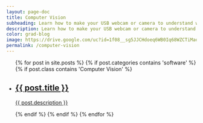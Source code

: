 ```yaml
---
layout: page-doc
title: Computer Vision
subheading: Learn how to make your USB webcam or camera to understand world's information.
description: Learn how to make your USB webcam or camera to understand world's information.
color: grad-blog
image: https://drive.google.com/uc?id=1f08__sg5JJCHdoeq6WB0Iq68WZCTiMao
permalink: /computer-vision
---
```


<div class="home-container">
  <div class="home-articles">
    <div class="home-wrapper">
      <div class="page-holder">
        <ul>
        {% for post in site.posts %}
          {% if post.categories contains 'software' %}
            {% if post.class contains 'Computer Vision' %}
                <li>
                  <a class="post-link" href="{{ site.baseurl }}{{ post.url }}">
                    <div class="page-treasure">
                      <h2>{{ post.title }}</h2>
                      <p>{{ post.description }}</p>
                    </div>
                  </a>
                </li>
              {% endif %}
            {% endif %}
        {% endfor %}
        </ul>
      </div>
    </div>
  </div>
</div>